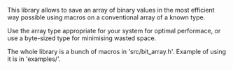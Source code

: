 This library allows to save an array of binary values in the most efficient way possible
using macros on a conventional array of a known type.

Use the array type appropriate for your system for optimal performace, or use
a byte-sized type for minimising wasted space.

The whole library is a bunch of macros in 'src/bit_array.h'. Example of using it is in 'examples/'.
